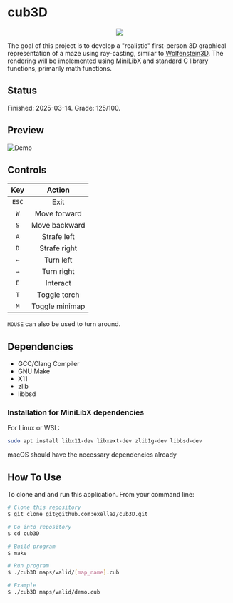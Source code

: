 # cub3D

<p align="center">
	<img src="https://github.com/user-attachments/assets/9a54a2ca-6555-43b2-acc7-99c8d00e2fc6"
</p>

The goal of this project is to develop a "realistic" first-person 3D graphical representation of a maze using ray-casting, similar to [Wolfenstein3D](https://en.wikipedia.org/wiki/Wolfenstein_3D). The rendering will be implemented using MiniLibX and standard C library functions, primarily math functions.

## Status
Finished: 2025-03-14. Grade: 125/100.

## Preview
![Demo](https://github.com/user-attachments/assets/7256535c-9ec2-48e9-8eef-6bba6a3cb8d9)

## Controls
|   Key   |      Action     |
|:-------:|:---------------:|
| `ESC`   | Exit            |
| `W`     | Move forward    |
| `S`     | Move backward   |
| `A`     | Strafe left     |
| `D`     | Strafe right    |
| `←`     | Turn left       |
| `→`     | Turn right      |
| `E`     | Interact        |
| `T`     | Toggle torch    |
| `M`     | Toggle minimap  |

`MOUSE` can also be used to turn around.

## Dependencies
- GCC/Clang Compiler
- GNU Make
- X11
- zlib
- libbsd

### Installation for MiniLibX dependencies
For Linux or WSL:
```sh
sudo apt install libx11-dev libxext-dev zlib1g-dev libbsd-dev
```
macOS should have the necessary dependencies already

## How To Use
To clone and and run this application. From your command line:
```sh
# Clone this repository
$ git clone git@github.com:exellaz/cub3D.git

# Go into repository
$ cd cub3D

# Build program
$ make

# Run program
$ ./cub3D maps/valid/[map_name].cub

# Example
$ ./cub3D maps/valid/demo.cub
```
